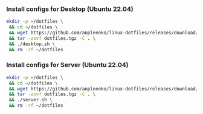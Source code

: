 ### Install configs for Desktop (Ubuntu 22.04)

```bash
mkdir -p ~/dotfiles \
 && cd ~/dotfiles \
 && wget https://github.com/anpleenko/linux-dotfiles/releases/download/v07-03-2024-20h-54m-10s/dotfiles.tgz \
 && tar -zxvf dotfiles.tgz -C . \
 && ./desktop.sh \
 && rm -rf ~/dotfiles
```

### Install configs for Server (Ubuntu 22.04)

```bash
mkdir -p ~/dotfiles \
 && cd ~/dotfiles \
 && wget https://github.com/anpleenko/linux-dotfiles/releases/download/v07-03-2024-20h-54m-10s/dotfiles.tgz \
 && tar -zxvf dotfiles.tgz -C . \
 && ./server.sh \
 && rm -rf ~/dotfiles
```
